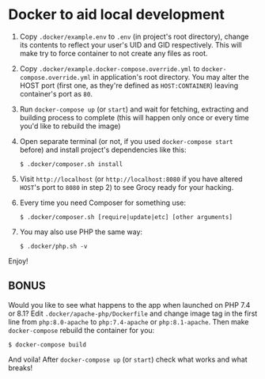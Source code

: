 # Docker to aid local development

1. Copy `.docker/example.env` to `.env` (in project's root directory), change its contents to reflect your user's UID
   and GID respectively. This will make try to force container to not create any files as root.
2. Copy `.docker/example.docker-compose.override.yml` to `docker-compose.override.yml` in application's root directory.
   You may alter the HOST port (first one, as they're defined as `HOST:CONTAINER`) leaving container's port as `80`.
3. Run `docker-compose up` (or `start`) and wait for fetching, extracting and building process to complete (this will
   happen only once or every time you'd like to rebuild the image)
4. Open separate terminal (or not, if you used `docker-compose start` before) and install project's dependencies like
   this:

   ```shell
   $ .docker/composer.sh install
   ```
5. Visit `http://localhost` (or `http://localhost:8080` if you have altered `HOST`'s port to `8080` in step 2) to see
   Grocy ready for your hacking.
6. Every time you need Composer for something use:

   ```shell
   $ .docker/composer.sh [require|update|etc] [other arguments]
   ```
7. You may also use PHP the same way:

   ```shell
   $ .docker/php.sh -v
   ```

Enjoy!

## BONUS

Would you like to see what happens to the app when launched on PHP 7.4 or 8.1? Edit `.docker/apache-php/Dockerfile` and
change image tag in the first line from `php:8.0-apache` to `php:7.4-apache` or `php:8.1-apache`. Then make
`docker-compose` rebuild the container for you:

```shell
$ docker-compose build
```

And voila! After `docker-compose up` (or `start`) check what works and what breaks!
